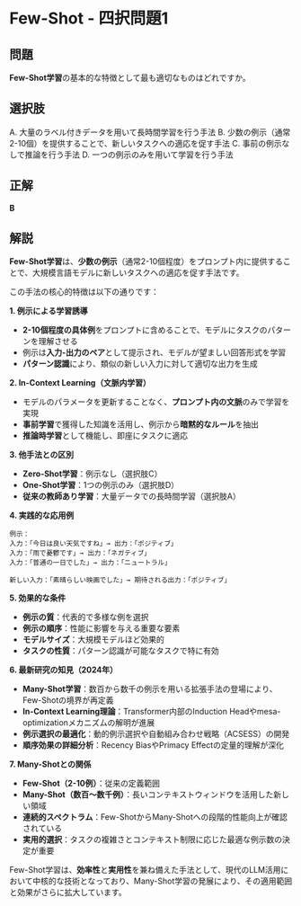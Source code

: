# Few-Shot - 四択問題1

## 問題
**Few-Shot学習**の基本的な特徴として最も適切なものはどれですか。

## 選択肢
A. 大量のラベル付きデータを用いて長時間学習を行う手法
B. 少数の例示（通常2-10個）を提供することで、新しいタスクへの適応を促す手法
C. 事前の例示なしで推論を行う手法
D. 一つの例示のみを用いて学習を行う手法

## 正解
**B**

## 解説
**Few-Shot学習**は、**少数の例示**（通常2-10個程度）をプロンプト内に提供することで、大規模言語モデルに新しいタスクへの適応を促す手法です。

この手法の核心的特徴は以下の通りです：

**1. 例示による学習誘導**
- **2-10個程度の具体例**をプロンプトに含めることで、モデルにタスクのパターンを理解させる
- 例示は**入力-出力のペア**として提示され、モデルが望ましい回答形式を学習
- **パターン認識**により、類似の新しい入力に対して適切な出力を生成

**2. In-Context Learning（文脈内学習）**
- モデルのパラメータを更新することなく、**プロンプト内の文脈**のみで学習を実現
- **事前学習**で獲得した知識を活用し、例示から**暗黙的なルール**を抽出
- **推論時学習**として機能し、即座にタスクに適応

**3. 他手法との区別**
- **Zero-Shot学習**：例示なし（選択肢C）
- **One-Shot学習**：1つの例示のみ（選択肢D）
- **従来の教師あり学習**：大量データでの長時間学習（選択肢A）

**4. 実践的な応用例**
```
例示：
入力：「今日は良い天気ですね」→ 出力：「ポジティブ」
入力：「雨で憂鬱です」→ 出力：「ネガティブ」
入力：「普通の一日でした」→ 出力：「ニュートラル」

新しい入力：「素晴らしい映画でした」→ 期待される出力：「ポジティブ」
```

**5. 効果的な条件**
- **例示の質**：代表的で多様な例を選択
- **例示の順序**：性能に影響を与える重要な要素
- **モデルサイズ**：大規模モデルほど効果的
- **タスクの性質**：パターン認識が可能なタスクで特に有効

**6. 最新研究の知見（2024年）**
- **Many-Shot学習**：数百から数千の例示を用いる拡張手法の登場により、Few-Shotの境界が再定義
- **In-Context Learning理論**：Transformer内部のInduction Headやmesa-optimizationメカニズムの解明が進展
- **例示選択の最適化**：動的例示選択や自動組み合わせ戦略（ACSESS）の開発
- **順序効果の詳細分析**：Recency BiasやPrimacy Effectの定量的理解が深化

**7. Many-Shotとの関係**
- **Few-Shot（2-10例）**：従来の定義範囲
- **Many-Shot（数百〜数千例）**：長いコンテキストウィンドウを活用した新しい領域
- **連続的スペクトラム**：Few-ShotからMany-Shotへの段階的性能向上が確認されている
- **実用的選択**：タスクの複雑さとコンテキスト制限に応じた最適な例示数の決定が重要

Few-Shot学習は、**効率性**と**実用性**を兼ね備えた手法として、現代のLLM活用において中核的な技術となっており、Many-Shot学習の発展により、その適用範囲と効果がさらに拡大しています。 